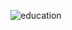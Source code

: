 ![education](https://github.com/RAYANaouf/Daracademy/assets/120733474/ac443606-fb45-482e-a4db-d5d82576c10a)

